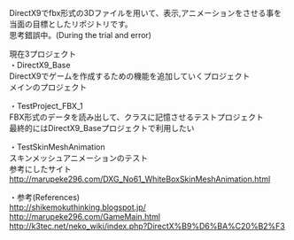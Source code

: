 ﻿DirectX9でfbx形式の3Dファイルを用いて、表示,アニメーションをさせる事を当面の目標としたリポジトリです。  
思考錯誤中。(During the trial and error)  
  
現在3プロジェクト  
・DirectX9_Base　  
DirectX9でゲームを作成するための機能を追加していくプロジェクト  
メインのプロジェクト  
  
・TestProject_FBX_1  
FBX形式のデータを読み出して、クラスに記憶させるテストプロジェクト  
最終的にはDirectX9_Baseプロジェクトで利用したい  
  
・TestSkinMeshAnimation  
スキンメッシュアニメーションのテスト　  
参考にしたサイト  
http://marupeke296.com/DXG_No61_WhiteBoxSkinMeshAnimation.html  
  
  
・参考(References)  
http://shikemokuthinking.blogspot.jp/  
http://marupeke296.com/GameMain.html  
http://k3tec.net/neko_wiki/index.php?DirectX%B9%D6%BA%C20%B2%F3   






